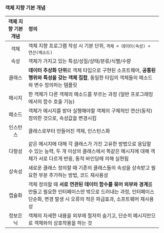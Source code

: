 

### 객체 지향 기본 개념
| 객체 지향 기본 개념 | 정의|
|:-:|:-|
|객체|객체 지향 프로그램 작성 시 기본 단위, `객체 = 데이터(속성) + 연산(메소드)` |
|속성| 객체가 가지고 있는 특성/성질/상태/분류/식별/수량|
|클래스| **데이터 추상화 단위**로 객체 타입으로 구현된 소프트웨어, **공통된 행위와 특성을 갖는 객체 집합**, 동일한 타입의 객체들의 메소드와 변수 정의하는 템플릿 |
|메시지| 한 객체가 다른 객체의 메소드를 부르는 과정 (일반 프로그래밍에서의 함수 호출 기능)|
|메소드| 객체가 메시지를 받아 실행해야할 객체의 구체적인 연산(동작) 정의한 것으로, 속성값을 변경시킴 |
|인스턴스| 클래스로부터 만들어진 객체, 인스턴스화|
|다형성| 같은 메시지에 대해 각 클래스가 가진 고유한 방법으로 응답할 수 있는 능력, 두 개 이상의 클래스에서 똑같은 메시지에 대해 객체가 서로 다르게 반응, 동적 바인딩에 의해 실현됨 |
|상속성| 새로운 클래스 정의할 때 기존의 클래스들의 속성을 상속받고 필요한 부분 추가하는 방법, 코드 재사용성  |
|캡슐화| 객체 정의할 때 **서로 연관된 데이터 함수를 묶어 외부와 경계**를 만들고 필요한 인터페이스만 밖으로 드러내는 과정, 인터페이스 단순화, 변경 발생 시 오류의 적은 파급효과, 소프트웨어 재사용성 |
|정보은닉| 객체의 자세한 내용을 외부에 철저히 숨기고, 단순히 메시지만으로 객체와의 상호작용을 하는 것|
